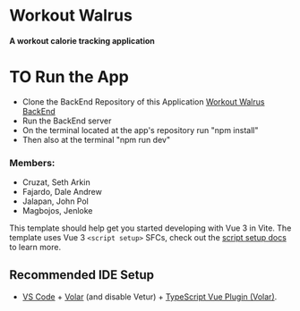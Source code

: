 # Workout Walrus
#### A workout calorie tracking application

# TO Run the App
- Clone the BackEnd Repository of this Application [Workout Walrus BackEnd](https://github.com/sethscruzat/WorkoutWalrus_Backend)
- Run the BackEnd server
- On the terminal located at the app's repository run "npm install"
- Then also at the terminal "npm run dev"

### Members:
- Cruzat, Seth Arkin
- Fajardo, Dale Andrew
- Jalapan, John Pol
- Magbojos, Jenloke

This template should help get you started developing with Vue 3 in Vite. The template uses Vue 3 `<script setup>` SFCs, check out the [script setup docs](https://v3.vuejs.org/api/sfc-script-setup.html#sfc-script-setup) to learn more.

## Recommended IDE Setup

- [VS Code](https://code.visualstudio.com/) + [Volar](https://marketplace.visualstudio.com/items?itemName=Vue.volar) (and disable Vetur) + [TypeScript Vue Plugin (Volar)](https://marketplace.visualstudio.com/items?itemName=Vue.vscode-typescript-vue-plugin).